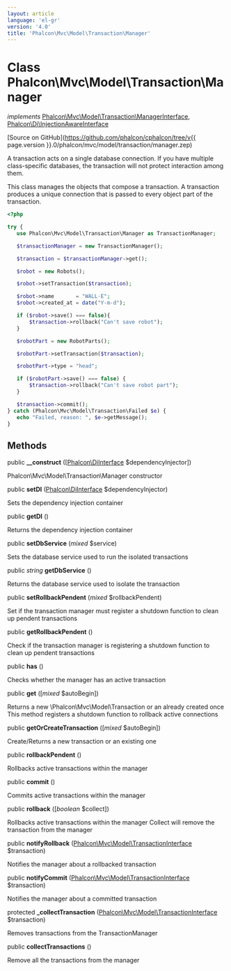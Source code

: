 ```yaml
---
layout: article
language: 'el-gr'
version: '4.0'
title: 'Phalcon\Mvc\Model\Transaction\Manager'
---
```

# Class **Phalcon\Mvc\Model\Transaction\Manager**

*implements* [Phalcon\Mvc\Model\Transaction\ManagerInterface](Phalcon_Mvc_Model_Transaction_ManagerInterface), [Phalcon\Di\InjectionAwareInterface](Phalcon_Di_InjectionAwareInterface)

[Source on GitHub](https://github.com/phalcon/cphalcon/tree/v{{ page.version }}.0/phalcon/mvc/model/transaction/manager.zep)

A transaction acts on a single database connection. If you have multiple class-specific databases, the transaction will not protect interaction among them.

This class manages the objects that compose a transaction. A transaction produces a unique connection that is passed to every object part of the transaction.

```php
<?php

try {
   use Phalcon\Mvc\Model\Transaction\Manager as TransactionManager;

   $transactionManager = new TransactionManager();

   $transaction = $transactionManager->get();

   $robot = new Robots();

   $robot->setTransaction($transaction);

   $robot->name       = "WALL·E";
   $robot->created_at = date("Y-m-d");

   if ($robot->save() === false){
       $transaction->rollback("Can't save robot");
   }

   $robotPart = new RobotParts();

   $robotPart->setTransaction($transaction);

   $robotPart->type = "head";

   if ($robotPart->save() === false) {
       $transaction->rollback("Can't save robot part");
   }

   $transaction->commit();
} catch (Phalcon\Mvc\Model\Transaction\Failed $e) {
   echo "Failed, reason: ", $e->getMessage();
}

```

## Methods

public **__construct** ([[Phalcon\DiInterface](Phalcon_DiInterface) $dependencyInjector])

Phalcon\Mvc\Model\Transaction\Manager constructor

public **setDI** ([Phalcon\DiInterface](Phalcon_DiInterface) $dependencyInjector)

Sets the dependency injection container

public **getDI** ()

Returns the dependency injection container

public **setDbService** (*mixed* $service)

Sets the database service used to run the isolated transactions

public *string* **getDbService** ()

Returns the database service used to isolate the transaction

public **setRollbackPendent** (*mixed* $rollbackPendent)

Set if the transaction manager must register a shutdown function to clean up pendent transactions

public **getRollbackPendent** ()

Check if the transaction manager is registering a shutdown function to clean up pendent transactions

public **has** ()

Checks whether the manager has an active transaction

public **get** ([*mixed* $autoBegin])

Returns a new \Phalcon\Mvc\Model\Transaction or an already created once This method registers a shutdown function to rollback active connections

public **getOrCreateTransaction** ([*mixed* $autoBegin])

Create/Returns a new transaction or an existing one

public **rollbackPendent** ()

Rollbacks active transactions within the manager

public **commit** ()

Commits active transactions within the manager

public **rollback** ([*boolean* $collect])

Rollbacks active transactions within the manager Collect will remove the transaction from the manager

public **notifyRollback** ([Phalcon\Mvc\Model\TransactionInterface](Phalcon_Mvc_Model_TransactionInterface) $transaction)

Notifies the manager about a rollbacked transaction

public **notifyCommit** ([Phalcon\Mvc\Model\TransactionInterface](Phalcon_Mvc_Model_TransactionInterface) $transaction)

Notifies the manager about a committed transaction

protected **_collectTransaction** ([Phalcon\Mvc\Model\TransactionInterface](Phalcon_Mvc_Model_TransactionInterface) $transaction)

Removes transactions from the TransactionManager

public **collectTransactions** ()

Remove all the transactions from the manager